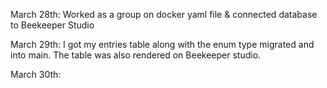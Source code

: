 March 28th: Worked as a group on docker yaml file & connected database to Beekeeper Studio

March 29th: I got my entries table along with the enum type migrated and into main. The table was also rendered on Beekeeper studio.

March 30th:
